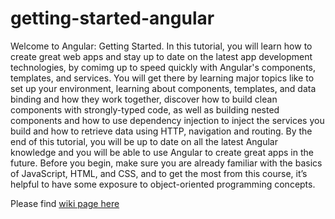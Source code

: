 # getting-started-angular
Welcome to Angular: Getting Started. In this tutorial, you will learn how to create great web apps and stay up to date on the latest app development technologies, by comimg up to speed quickly with Angular's components, templates, and services. You will get there by learning major topics like to set up your environment, learning about components, templates, and data binding and how they work together, discover how to build clean components with strongly-typed code, as well as building nested components and how to use dependency injection to inject the services you build and how to retrieve data using HTTP, navigation and routing. By the end of this tutorial, you will be up to date on all the latest Angular knowledge and you will be able to use Angular to create great apps in the future. Before you begin, make sure you are already familiar with the basics of JavaScript, HTML, and CSS, and to get the most from this course, it’s helpful to have some exposure to object-oriented programming concepts.

Please find [wiki page here](https://github.com/AdarshMaurya/getting-started-angular/wiki)
